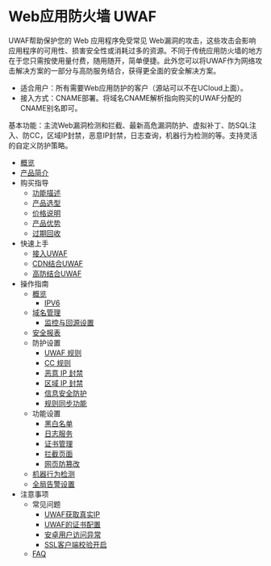 # Web应用防火墙 UWAF

UWAF帮助保护您的 Web 应用程序免受常见 Web漏洞的攻击，这些攻击会影响应用程序的可用性、损害安全性或消耗过多的资源。不同于传统应用防火墙的地方在于您只需按使用量付费，随用随开，简单便捷。此外您可以将UWAF作为网络攻击解决方案的一部分与高防服务结合，获得更全面的安全解决方案。

* 适合用户：所有需要Web应用防护的客户（源站可以不在UCloud上面）。
* 接入方式：CNAME部署。将域名CNAME解析指向购买的UWAF分配的CNAME别名即可。

基本功能：主流Web漏洞检测和拦截、最新高危漏洞防护、虚拟补丁、防SQL注入、防CC，区域IP封禁，恶意IP封禁，日志查询，机器行为检测的等。支持灵活的自定义防护策略。

* [概览](/uewaf/README)
* [产品简介](/uewaf/0_concepts/00_overview)
* 购买指导
    * [功能描述](/uewaf/1_product/10_funtion)
    * [产品选型](/uewaf/1_product/11_choose)
    * [价格说明](/uewaf/1_product/12_price)
    * [产品优势](/uewaf/1_product/13_battle)
    * [过期回收](/uewaf/1_product/14_expire)
* 快速上手
    * [接入UWAF](/uewaf/2_common/20_fst)
    * [CDN结合UWAF](/uewaf/2_common/21_cdn)
    * [高防结合UWAF](/uewaf/2_common/22_ads)
* 操作指南
    * [概览](/uewaf/3_opintro/30_info)
       * [IPV6](/uewaf/3_opintro/30_info/301_ipv6)
    * [域名管理](/uewaf/3_opintro/31_domain)
       * [监控与回源设置](/uewaf/3_opintro/31_domain/311_monitor)
    * [安全报表](/uewaf/3_opintro/32_report)
    * 防护设置
        * [UWAF 规则](/uewaf/3_opintro/33_rules/330_wrule)
        * [CC 规则](/uewaf/3_opintro/33_rules/331_ccrule)
        * [恶意 IP 封禁](/uewaf/3_opintro/33_rules/332_auto)
        * [区域 IP 封禁](/uewaf/3_opintro/33_rules/333_area)
        * [信息安全防护](/uewaf/3_opintro/33_rules/334_smsg)
        * [规则同步功能](/uewaf/3_opintro/33_rules/335_synrule)
    * 功能设置
        * [黑白名单](/uewaf/3_opintro/34_func/340_bwlist)
        * [日志服务](/uewaf/3_opintro/34_func/341_srlogs)
        * [证书管理](/uewaf/3_opintro/34_func/343_cert)
        * [拦截页面](/uewaf/3_opintro/34_func/344_page)
        * [网页防篡改](/uewaf/3_opintro/34_func/342_tamper)
    * [机器行为检测](/uewaf/3_opintro/35_bot)
    * [全局告警设置](/uewaf/3_opintro/36_alert)
* 注意事项
    * 常见问题
        * [UWAF获取真实IP](/uewaf/4_problem/40_ques)
        * [UWAF的证书配置](/uewaf/4_problem/41_ssl/410_ssl)
        * [安卓用户访问异常](/uewaf/4_problem/41_ssl/411_ssl)
        * [SSL客户端校验开启](/uewaf/4_problem/41_ssl/412_ssl)
    * [FAQ](/uewaf/4_problem/43_warning)
 
